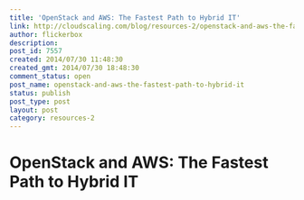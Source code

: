 ```yaml
---
title: 'OpenStack and AWS: The Fastest Path to Hybrid IT'
link: http://cloudscaling.com/blog/resources-2/openstack-and-aws-the-fastest-path-to-hybrid-it/
author: flickerbox
description: 
post_id: 7557
created: 2014/07/30 11:48:30
created_gmt: 2014/07/30 18:48:30
comment_status: open
post_name: openstack-and-aws-the-fastest-path-to-hybrid-it
status: publish
post_type: post
layout: post
category: resources-2
---
```


# OpenStack and AWS: The Fastest Path to Hybrid IT

